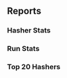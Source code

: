 


## Reports

### Hasher Stats

### Run Stats

### Top 20 Hashers
<!--stackedit_data:
eyJoaXN0b3J5IjpbLTExNDAyNzYwODNdfQ==
-->